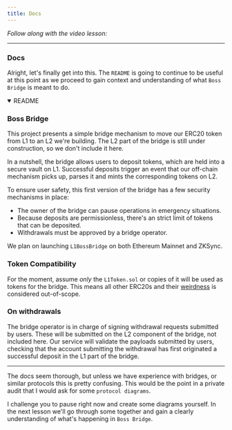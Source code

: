 ```yaml
---
title: Docs
---
```


_Follow along with the video lesson:_

---

### Docs

Alright, let's finally get into this. The `README` is going to continue to be useful at this point as we proceed to gain context and understanding of what `Boss Bridge` is meant to do.

<details open>
<summary>README</summary>

### Boss Bridge

This project presents a simple bridge mechanism to move our ERC20 token from L1 to an L2 we're building.
The L2 part of the bridge is still under construction, so we don't include it here.

In a nutshell, the bridge allows users to deposit tokens, which are held into a secure vault on L1. Successful deposits trigger an event that our off-chain mechanism picks up, parses it and mints the corresponding tokens on L2.

To ensure user safety, this first version of the bridge has a few security mechanisms in place:

- The owner of the bridge can pause operations in emergency situations.
- Because deposits are permissionless, there's an strict limit of tokens that can be deposited.
- Withdrawals must be approved by a bridge operator.

We plan on launching `L1BossBridge` on both Ethereum Mainnet and ZKSync.

### Token Compatibility

For the moment, assume _only_ the `L1Token.sol` or copies of it will be used as tokens for the bridge. This means all other ERC20s and their [weirdness](https://github.com/d-xo/weird-erc20) is considered out-of-scope.

### On withdrawals

The bridge operator is in charge of signing withdrawal requests submitted by users. These will be submitted on the L2 component of the bridge, not included here. Our service will validate the payloads submitted by users, checking that the account submitting the withdrawal has first originated a successful deposit in the L1 part of the bridge.

</details>

---

The docs seem thorough, but unless we have experience with bridges, or similar protocols this is pretty confusing. This would be the point in a private audit that I would ask for some `protocol diagrams`.

I challenge you to pause right now and create some diagrams yourself. In the next lesson we'll go through some together and gain a clearly understanding of what's happening in `Boss Bridge`.
